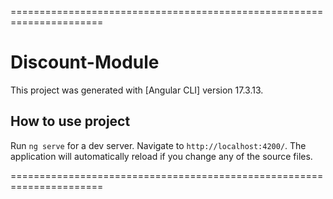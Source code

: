 ======================================================================

# Discount-Module

This project was generated with [Angular CLI] version 17.3.13.

## How to use project

Run `ng serve` for a dev server. Navigate to `http://localhost:4200/`. The application will automatically reload if you change any of the source files.

======================================================================
